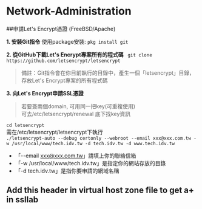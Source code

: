 # Network-Administration

##申請Let's Encrypt憑證 (FreeBSD/Apache)

**1.	安裝Git指令**
使用package安裝: `pkg install git`

**2.	從GitHub下載Let's Encrypt專案所有的程式碼**
` git clone https://github.com/letsencrypt/letsencrypt`
> 備註：Git指令會在你目前執行的目錄中，產生一個「letsencrypt」目錄，存放Let's Encrypt專案的所有程式碼

**3.  向Let's Encrypt申請SSL憑證**
> 若要簽兩個domain, 可用同一把key(可重複使用)   
> 可去/etc/letsencrypt/renewal 底下找key資訊

`cd letsencrypt`   
需在/etc/letsencrypt/letsencrypt下執行   
`./letsencrypt-auto --debug certonly --webroot --email xxx@xxx.com.tw -w /usr/local/www/tech.idv.tw -d tech.idv.tw -d www.tech.idv.tw`

* 「--email xxx@xxx.com.tw」請填上你的聯絡信箱
* 「-w /usr/local/www/tech.idv.tw」是指定你的網站存放的目錄
* 「-d tech.idv.tw」是指你要申請的網域名稱

## Add this header in virtual host zone file to get a+ in ssllab
